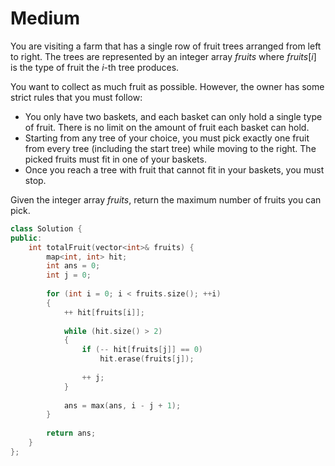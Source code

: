 # Medium

You are visiting a farm that has a single row of fruit trees arranged from left to right. The trees are represented by an integer array $fruits$ where $fruits[i]$ is the type of fruit the $i$-th tree produces.

You want to collect as much fruit as possible. However, the owner has some strict rules that you must follow:

- You only have two baskets, and each basket can only hold a single type of fruit. There is no limit on the amount of fruit each basket can hold.
- Starting from any tree of your choice, you must pick exactly one fruit from every tree (including the start tree) while moving to the right. The picked fruits must fit in one of your baskets.
- Once you reach a tree with fruit that cannot fit in your baskets, you must stop.

Given the integer array $fruits$, return the maximum number of fruits you can pick.

```cpp
class Solution {
public:
    int totalFruit(vector<int>& fruits) {
        map<int, int> hit;
        int ans = 0;
        int j = 0;
        
        for (int i = 0; i < fruits.size(); ++i)
        {
            ++ hit[fruits[i]];
            
            while (hit.size() > 2)
            {
                if (-- hit[fruits[j]] == 0)
                    hit.erase(fruits[j]);
                
                ++ j;
            }
            
            ans = max(ans, i - j + 1);
        }
        
        return ans;
    }
};
```
